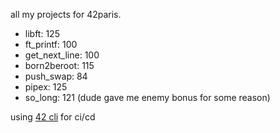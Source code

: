 all my projects for 42paris.

- libft: 125
- ft_printf: 100
- get_next_line: 100
- born2beroot: 115
- push_swap: 84
- pipex: 125
- so_long: 121 (dude gave me enemy bonus for some reason)

using [42 cli](https://github.com/herbievine/42-cli) for ci/cd

